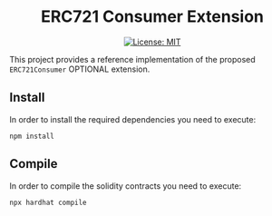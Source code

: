 <div align="center">

# ERC721 Consumer Extension

[![License: MIT](https://img.shields.io/badge/License-MIT-yellow.svg)](https://opensource.org/licenses/MIT)

</div>

This project provides a reference implementation of the proposed `ERC721Consumer` OPTIONAL extension.

## Install

In order to install the required dependencies you need to execute:
```shell
npm install
```

## Compile

In order to compile the solidity contracts you need to execute:
```shell
npx hardhat compile
```
